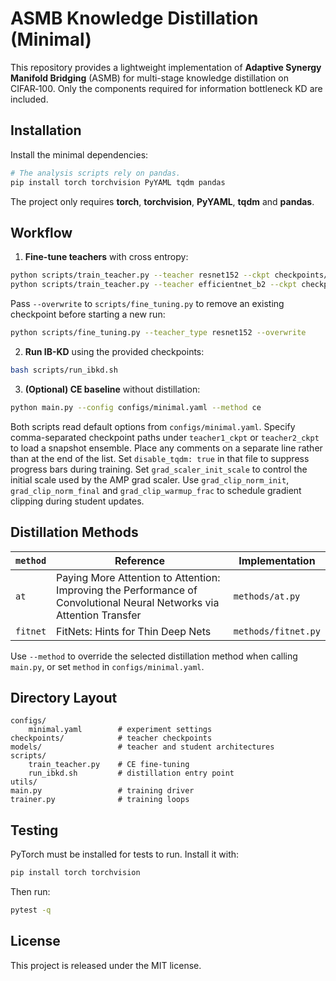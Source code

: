 # ASMB Knowledge Distillation (Minimal)

This repository provides a lightweight implementation of **Adaptive Synergy Manifold Bridging** (ASMB) for multi-stage knowledge distillation on CIFAR‑100. Only the components required for information bottleneck KD are included.

## Installation

Install the minimal dependencies:

```bash
# The analysis scripts rely on pandas.
pip install torch torchvision PyYAML tqdm pandas
```
The project only requires **torch**, **torchvision**, **PyYAML**, **tqdm** and **pandas**.

## Workflow

1. **Fine-tune teachers** with cross entropy:

```bash
python scripts/train_teacher.py --teacher resnet152 --ckpt checkpoints/resnet152_ft.pth
python scripts/train_teacher.py --teacher efficientnet_b2 --ckpt checkpoints/efficientnet_b2_ft.pth
```

Pass `--overwrite` to `scripts/fine_tuning.py` to remove an existing checkpoint
before starting a new run:

```bash
python scripts/fine_tuning.py --teacher_type resnet152 --overwrite
```

2. **Run IB-KD** using the provided checkpoints:

```bash
bash scripts/run_ibkd.sh
```

3. **(Optional) CE baseline** without distillation:

```bash
python main.py --config configs/minimal.yaml --method ce
```

Both scripts read default options from `configs/minimal.yaml`.
Specify comma-separated checkpoint paths under `teacher1_ckpt` or
`teacher2_ckpt` to load a snapshot ensemble. Place any comments on a separate
line rather than at the end of the list.
Set `disable_tqdm: true` in that file to suppress progress bars during training.
Set `grad_scaler_init_scale` to control the initial scale used by the AMP grad
scaler.
Use `grad_clip_norm_init`, `grad_clip_norm_final` and
`grad_clip_warmup_frac` to schedule gradient clipping during student updates.

## Distillation Methods

| `method` | Reference | Implementation |
|---------|-----------|----------------|
| `at` | Paying More Attention to Attention: Improving the Performance of Convolutional Neural Networks via Attention Transfer | `methods/at.py` |
| `fitnet` | FitNets: Hints for Thin Deep Nets | `methods/fitnet.py` |

Use `--method` to override the selected distillation method when calling `main.py`,
or set `method` in `configs/minimal.yaml`.

## Directory Layout

```
configs/
    minimal.yaml        # experiment settings
checkpoints/            # teacher checkpoints
models/                 # teacher and student architectures
scripts/
    train_teacher.py    # CE fine-tuning
    run_ibkd.sh         # distillation entry point
utils/
main.py                 # training driver
trainer.py              # training loops
```

## Testing

PyTorch must be installed for tests to run. Install it with:

```bash
pip install torch torchvision
```

Then run:

```bash
pytest -q
```

## License

This project is released under the MIT license.
